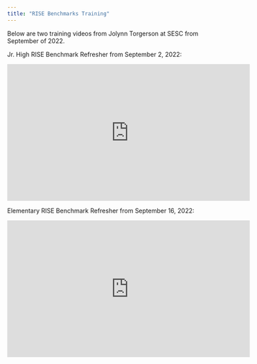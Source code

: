 ```yaml
---
title: "RISE Benchmarks Training"
---
```


Below are two training videos from Jolynn Torgerson at SESC from September of 2022.

Jr. High RISE Benchmark Refresher from September 2, 2022:

<iframe width="560" height="315" src="https://www.youtube.com/embed/WklZqyC72eI" title="YouTube video player" frameborder="0" allow="accelerometer; autoplay; clipboard-write; encrypted-media; gyroscope; picture-in-picture" allowfullscreen></iframe>

Elementary RISE Benchmark Refresher from September 16, 2022:

<iframe width="560" height="315" src="https://www.youtube.com/embed/NGctZNt4CUs" title="YouTube video player" frameborder="0" allow="accelerometer; autoplay; clipboard-write; encrypted-media; gyroscope; picture-in-picture" allowfullscreen></iframe>

